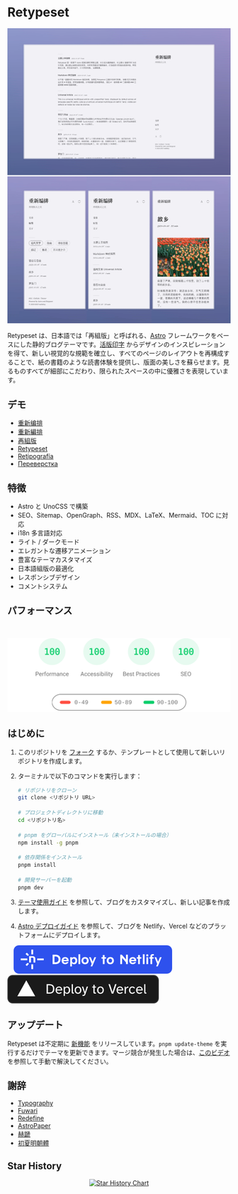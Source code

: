 # Retypeset

![Cover Image](../images/v1/retypeset-zh-desktop.webp)
![Cover Image](../images/v1/retypeset-zh-mobile.webp)

Retypeset は、日本語では「再組版」と呼ばれる、[Astro](https://astro.build/) フレームワークをベースにした静的ブログテーマです。[活版印字](https://astro-theme-typography.vercel.app/) からデザインのインスピレーションを得て、新しい視覚的な規範を確立し、すべてのページのレイアウトを再構成することで、紙の書籍のような読書体験を提供し、版面の美しさを蘇らせます。見るものすべてが細部にこだわり、限られたスペースの中に優雅さを表現しています。

## デモ

- [重新编排](https://retypeset.radishzz.cc/)
- [重新編排](https://retypeset.radishzz.cc/zh-tw/)
- [再組版](https://retypeset.radishzz.cc/ja/)
- [Retypeset](https://retypeset.radishzz.cc/en/)
- [Retipografía](https://retypeset.radishzz.cc/es/)
- [Переверстка](https://retypeset.radishzz.cc/ru/)

## 特徴

- Astro と UnoCSS で構築
- SEO、Sitemap、OpenGraph、RSS、MDX、LaTeX、Mermaid、TOC に対応
- i18n 多言語対応
- ライト / ダークモード
- エレガントな遷移アニメーション
- 豊富なテーマカスタマイズ
- 日本語組版の最適化
- レスポンシブデザイン
- コメントシステム

## パフォーマンス

<br>
<p align="center">
  <a href="https://pagespeed.web.dev/analysis?url=https%3A%2F%2Fretypeset.radishzz.cc%2Fja%2F&form_factor=desktop">
    <img width="710" alt="Retypeset Lighthouse Score" src="../images/retypeset-lighthouse-score.svg">
  <a>
</p>

## はじめに

1. このリポジトリを [フォーク](https://github.com/radishzzz/astro-theme-retypeset/fork) するか、テンプレートとして使用して新しいリポジトリを作成します。
2. ターミナルで以下のコマンドを実行します：

   ```bash
   # リポジトリをクローン
   git clone <リポジトリ URL>

   # プロジェクトディレクトリに移動
   cd <リポジトリ名>

   # pnpm をグローバルにインストール（未インストールの場合）
   npm install -g pnpm

   # 依存関係をインストール
   pnpm install

   # 開発サーバーを起動
   pnpm dev
   ```

3. [テーマ使用ガイド](https://retypeset.radishzz.cc/ja/posts/theme-guide/) を参照して、ブログをカスタマイズし、新しい記事を作成します。
4. [Astro デプロイガイド](https://docs.astro.build/ja/guides/deploy/) を参照して、ブログを Netlify、Vercel などのプラットフォームにデプロイします。

&emsp;[![Deploy to Netlify](../images/deploy-netlify.svg)](https://app.netlify.com/start) [![Deploy to Vercel](../images/deploy-vercel.svg)](https://vercel.com/new)

## アップデート

Retypeset は不定期に [新機能](https://github.com/radishzzz/astro-theme-retypeset/issues/18) をリリースしています。`pnpm update-theme` を実行するだけでテーマを更新できます。マージ競合が発生した場合は、[このビデオ](https://youtu.be/lz5OuKzvadQ?si=sH_ALNgqxrYqNVQT) を参照して手動で解決してください。

## 謝辞

- [Typography](https://github.com/moeyua/astro-theme-typography)
- [Fuwari](https://github.com/saicaca/fuwari)
- [Redefine](https://github.com/EvanNotFound/hexo-theme-redefine)
- [AstroPaper](https://github.com/satnaing/astro-paper)
- [赫蹏](https://github.com/sivan/heti)
- [初夏明朝體](https://github.com/GuiWonder/EarlySummerSerif)

## Star History

<p align="center">
<a href="https://star-history.com/#radishzzz/astro-theme-retypeset&Date">
  <picture>
    <source media="(prefers-color-scheme: dark)" srcset="https://api.star-history.com/svg?repos=radishzzz/astro-theme-retypeset&type=Date&theme=dark" />
    <source media="(prefers-color-scheme: light)" srcset="https://api.star-history.com/svg?repos=radishzzz/astro-theme-retypeset&type=Date" />
    <img alt="Star History Chart" src="https://api.star-history.com/svg?repos=radishzzz/astro-theme-retypeset&type=Date" />
  </picture>
</p>
